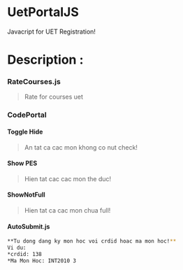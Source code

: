 # UetPortalJS
Javacript for UET Registration!

# Description :
### RateCourses.js
> Rate for courses uet

### CodePortal
#### Toggle Hide
> An tat ca cac mon khong co nut check!
#### Show PES
> Hien tat cac cac mon the duc!
#### ShowNotFull
> Hien tat ca cac mon chua full!

#### AutoSubmit.js
```sh
**Tu dong dang ky mon hoc voi crdid hoac ma mon hoc!**
Vi du:
*crdid: 138
*Ma Mon Hoc: INT2010 3
```
